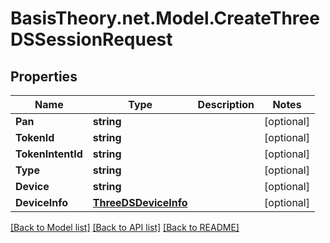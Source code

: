 # BasisTheory.net.Model.CreateThreeDSSessionRequest

## Properties

Name | Type | Description | Notes
------------ | ------------- | ------------- | -------------
**Pan** | **string** |  | [optional] 
**TokenId** | **string** |  | [optional] 
**TokenIntentId** | **string** |  | [optional] 
**Type** | **string** |  | [optional] 
**Device** | **string** |  | [optional] 
**DeviceInfo** | [**ThreeDSDeviceInfo**](ThreeDSDeviceInfo.md) |  | [optional] 

[[Back to Model list]](../README.md#documentation-for-models) [[Back to API list]](../README.md#documentation-for-api-endpoints) [[Back to README]](../README.md)

